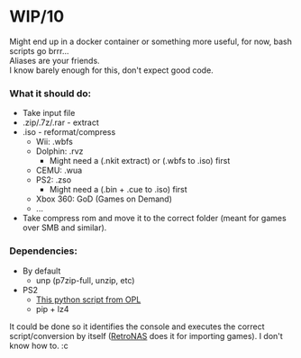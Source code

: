 # WIP/10

Might end up in a docker container or something more useful, for now, bash scripts go brrr...  
Aliases are your friends.  
I know barely enough for this, don't expect good code.  


### What it should do:  
- Take input file
- .zip/.7z/.rar - extract
- .iso - reformat/compress
  - Wii: .wbfs
  - Dolphin: .rvz
    - Might need a (.nkit extract) or (.wbfs to .iso) first
  - CEMU: .wua
  - PS2: .zso
    - Might need a (.bin + .cue to .iso) first
  - Xbox 360: GoD (Games on Demand)
  - ...
- Take compress rom and move it to the correct folder (meant for games over SMB and similar). 

### Dependencies:
- By default
  - unp (p7zip-full, unzip, etc)
- PS2
  - [This python script from OPL](https://github.com/ps2homebrew/Open-PS2-Loader/blob/master/pc/ziso.py)
  - pip + lz4
  
  
It could be done so it identifies the console and executes the correct script/conversion by itself ([RetroNAS](https://github.com/danmons/retronas/wiki/ROM-import) does it for importing games). I don't know how to. :c
